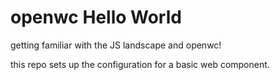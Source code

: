 # openwc Hello World

getting familiar with the JS landscape and openwc!

this repo sets up the configuration for a basic web component.
